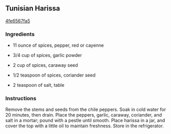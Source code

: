 ## Tunisian Harissa

[4fe6567fa5](http://allrecipes.com/recipe/tunisian-harissa/)

### Ingredients

 - 11 ounce of spices, pepper, red or cayenne

 - 3/4 cup of spices, garlic powder

 - 2 cup of spices, caraway seed

 - 1/2 teaspoon of spices, coriander seed

 - 2 teaspoon of salt, table

### Instructions

Remove the stems and seeds from the chile peppers. Soak in cold water for 20 minutes, then drain. Place the peppers, garlic, caraway, coriander, and salt in a mortar; pound with a pestle until smooth. Place harissa in a jar, and cover the top with a little oil to maintain freshness. Store in the refrigerator.